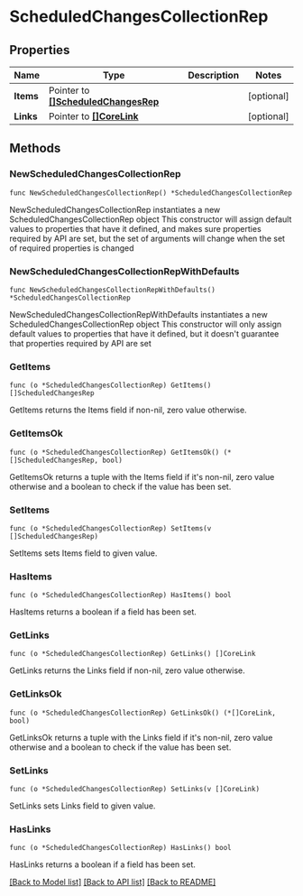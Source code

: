# ScheduledChangesCollectionRep

## Properties

Name | Type | Description | Notes
------------ | ------------- | ------------- | -------------
**Items** | Pointer to [**[]ScheduledChangesRep**](ScheduledChangesRep.md) |  | [optional] 
**Links** | Pointer to [**[]CoreLink**](CoreLink.md) |  | [optional] 

## Methods

### NewScheduledChangesCollectionRep

`func NewScheduledChangesCollectionRep() *ScheduledChangesCollectionRep`

NewScheduledChangesCollectionRep instantiates a new ScheduledChangesCollectionRep object
This constructor will assign default values to properties that have it defined,
and makes sure properties required by API are set, but the set of arguments
will change when the set of required properties is changed

### NewScheduledChangesCollectionRepWithDefaults

`func NewScheduledChangesCollectionRepWithDefaults() *ScheduledChangesCollectionRep`

NewScheduledChangesCollectionRepWithDefaults instantiates a new ScheduledChangesCollectionRep object
This constructor will only assign default values to properties that have it defined,
but it doesn't guarantee that properties required by API are set

### GetItems

`func (o *ScheduledChangesCollectionRep) GetItems() []ScheduledChangesRep`

GetItems returns the Items field if non-nil, zero value otherwise.

### GetItemsOk

`func (o *ScheduledChangesCollectionRep) GetItemsOk() (*[]ScheduledChangesRep, bool)`

GetItemsOk returns a tuple with the Items field if it's non-nil, zero value otherwise
and a boolean to check if the value has been set.

### SetItems

`func (o *ScheduledChangesCollectionRep) SetItems(v []ScheduledChangesRep)`

SetItems sets Items field to given value.

### HasItems

`func (o *ScheduledChangesCollectionRep) HasItems() bool`

HasItems returns a boolean if a field has been set.

### GetLinks

`func (o *ScheduledChangesCollectionRep) GetLinks() []CoreLink`

GetLinks returns the Links field if non-nil, zero value otherwise.

### GetLinksOk

`func (o *ScheduledChangesCollectionRep) GetLinksOk() (*[]CoreLink, bool)`

GetLinksOk returns a tuple with the Links field if it's non-nil, zero value otherwise
and a boolean to check if the value has been set.

### SetLinks

`func (o *ScheduledChangesCollectionRep) SetLinks(v []CoreLink)`

SetLinks sets Links field to given value.

### HasLinks

`func (o *ScheduledChangesCollectionRep) HasLinks() bool`

HasLinks returns a boolean if a field has been set.


[[Back to Model list]](../README.md#documentation-for-models) [[Back to API list]](../README.md#documentation-for-api-endpoints) [[Back to README]](../README.md)


